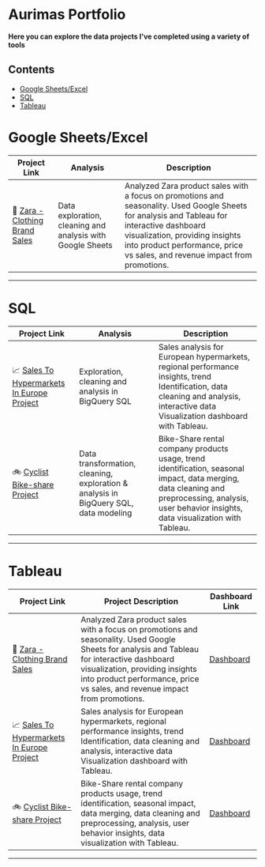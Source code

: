 # Aurimas Portfolio

**Here you can explore the data projects I've completed using a variety of tools**

## Contents

* [Google Sheets/Excel](#google-sheets-excel)
* [SQL](#sql)
* [Tableau](#tableau)

# Google Sheets/Excel

| Project Link | Analysis | Description | 
|---|---|---|
| 👕 [Zara - Clothing Brand Sales](https://github.com/Aurimas-N/Zara_Sales_By_Clothing_Type/blob/main/README.md)| Data exploration, cleaning and analysis with Google Sheets | Analyzed Zara product sales with a focus on promotions and seasonality. Used Google Sheets for analysis and Tableau for interactive dashboard visualization, providing insights into product performance, price vs sales, and revenue impact from promotions.

***

# SQL

| Project Link | Analysis | Description | 
|---|---|---|
| 📈 [Sales To Hypermarkets In Europe Project](https://github.com/Aurimas-N/Hypermarket-Sales-In-Europe/blob/main/README.md) | Exploration, cleaning and analysis in BigQuery SQL  | Sales analysis for European hypermarkets, regional performance insights, trend Identification, data cleaning and analysis, interactive data Visualization dashboard with Tableau.
| 🚲 [Cyclist Bike-share Project](https://github.com/Aurimas-N/Cyclist_Bike-Share_Analysis/blob/main/README.md) | Data transformation, cleaning, exploration & analysis in BigQuery SQL, data modeling | Bike-Share rental company products usage, trend identification, seasonal impact, data merging, data cleaning and preprocessing, analysis, user behavior insights, data visualization with Tableau.
 
***

# Tableau

| Project Link | Project Description | Dashboard Link |
|---|---|---|
| 👕 [Zara - Clothing Brand Sales](https://github.com/Aurimas-N/Zara_Sales_By_Clothing_Type/blob/main/README.md) | Analyzed Zara product sales with a focus on promotions and seasonality. Used Google Sheets for analysis and Tableau for interactive dashboard visualization, providing insights into product performance, price vs sales, and revenue impact from promotions. | [Dashboard](https://public.tableau.com/app/profile/aurimas.naujalis/viz/Zarasales/Zarasales) |
|  📈 [Sales To Hypermarkets In Europe Project](https://github.com/Aurimas-N/Hypermarket-Sales-In-Europe/blob/main/README.md) | Sales analysis for European hypermarkets, regional performance insights, trend Identification, data cleaning and analysis, interactive data Visualization dashboard with Tableau.  | [Dashboard](https://public.tableau.com/app/profile/aurimas.naujalis/viz/SalesToHypermarketsInEurope/SalesToHypremarketsInEurope) |
| 🚲 [Cyclist Bike-share Project](https://github.com/Aurimas-N/Cyclist_Bike-Share_Analysis/blob/main/README.md) | Bike-Share rental company products usage, trend identification, seasonal impact, data merging, data cleaning and preprocessing, analysis, user behavior insights, data visualization with Tableau.  | [Dashboard](https://public.tableau.com/app/profile/aurimas.naujalis/viz/CyclistBike-shareProject/OfTotalRides) |

***
